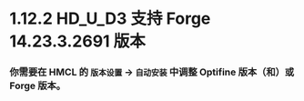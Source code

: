 # 1.12.2 HD_U_D3 支持 Forge 14.23.3.2691 版本

### 你需要在 HMCL 的 `版本设置` -> `自动安装` 中调整 Optifine 版本（和）或 Forge 版本。
